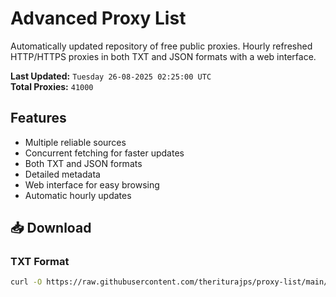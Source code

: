 # Advanced Proxy List

Automatically updated repository of free public proxies. Hourly refreshed HTTP/HTTPS proxies in both TXT and JSON formats with a web interface.

**Last Updated:** `Tuesday 26-08-2025 02:25:00 UTC`  
**Total Proxies:** `41000`

## Features
- Multiple reliable sources
- Concurrent fetching for faster updates
- Both TXT and JSON formats
- Detailed metadata
- Web interface for easy browsing
- Automatic hourly updates

## 📥 Download

### TXT Format
```bash
curl -O https://raw.githubusercontent.com/theriturajps/proxy-list/main/proxies.txt